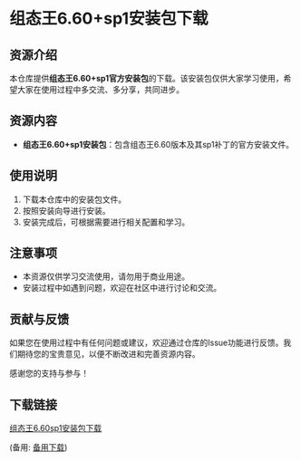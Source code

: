 # 组态王6.60+sp1安装包下载

## 资源介绍

本仓库提供**组态王6.60+sp1官方安装包**的下载。该安装包仅供大家学习使用，希望大家在使用过程中多交流、多分享，共同进步。

## 资源内容

- **组态王6.60+sp1安装包**：包含组态王6.60版本及其sp1补丁的官方安装文件。

## 使用说明

1. 下载本仓库中的安装包文件。
2. 按照安装向导进行安装。
3. 安装完成后，可根据需要进行相关配置和学习。

## 注意事项

- 本资源仅供学习交流使用，请勿用于商业用途。
- 安装过程中如遇到问题，欢迎在社区中进行讨论和交流。

## 贡献与反馈

如果您在使用过程中有任何问题或建议，欢迎通过仓库的Issue功能进行反馈。我们期待您的宝贵意见，以便不断改进和完善资源内容。

感谢您的支持与参与！

## 下载链接
[组态王6.60sp1安装包下载](https://pan.quark.cn/s/19d62647cbc5) 

(备用: [备用下载](https://pan.baidu.com/s/1kXni8Wq1B2lbEQDwsLTWKg?pwd=87us))
